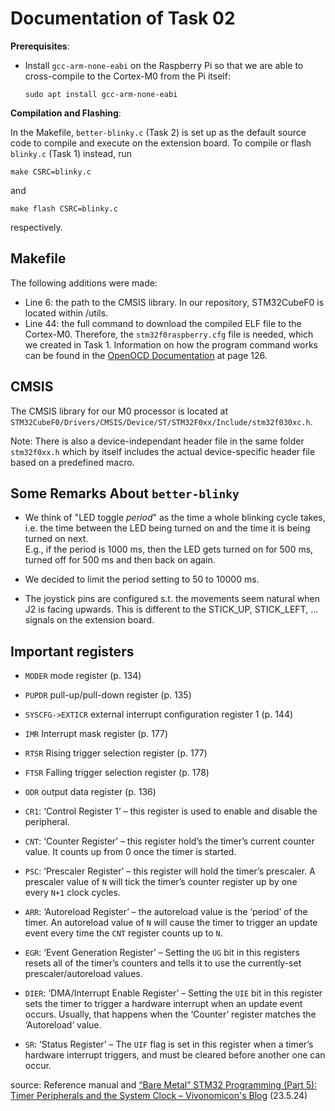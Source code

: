 # Documentation of Task 02

**Prerequisites**:

- Install `gcc-arm-none-eabi` on the Raspberry Pi so that we are able to cross-compile to the Cortex-M0 from the Pi itself:
  
  ```
  sudo apt install gcc-arm-none-eabi
  ```

**Compilation and Flashing**:

In the Makefile, `better-blinky.c` (Task 2) is set up as the default source code to compile and execute on the extension board.
To compile or flash `blinky.c` (Task 1) instead, run
```
make CSRC=blinky.c
```
and
```
make flash CSRC=blinky.c
```
respectively.

## Makefile

The following additions were made:

- Line 6: the path to the CMSIS library. In our repository, STM32CubeF0 is located within /utils.
- Line 44: the full command to download the compiled ELF file to the Cortex-M0. Therefore, the `stm32f0raspberry.cfg` file is needed, which we created in Task 1. Information on how the program command works can be found in the [OpenOCD Documentation](https://openocd.org/doc-release/pdf/openocd.pdf) at page 126.


## CMSIS

The CMSIS library for our M0 processor is located at `STM32CubeF0/Drivers/CMSIS/Device/ST/STM32F0xx/Include/stm32f030xc.h`.  

Note: There is also a device-independant header file in the same folder `stm32f0xx.h` which by itself includes the actual device-specific header file based on a predefined macro.


## Some Remarks About `better-blinky`

- We think of "LED toggle _period_" as the time a whole blinking cycle takes, i.e. the time between the LED being turned on and the time it is being turned on next.  
E.g., if the period is 1000 ms, then the LED gets turned on for 500 ms, turned off for 500 ms and then back on again.

- We decided to limit the period setting to 50 to 10000 ms. 

- The joystick pins are configured s.t. the movements seem natural when J2 is facing upwards. This is different to the STICK_UP, STICK_LEFT, ... signals on the extension board.


## Important registers

- `MODER` mode register (p. 134)

- `PUPDR` pull-up/pull-down register (p. 135)

- `SYSCFG->EXTICR` external interrupt configuration register 1 (p. 144)

- `IMR` Interrupt mask register (p. 177)

- `RTSR` Rising trigger selection register (p. 177)

- `FTSR` Falling trigger selection register (p. 178)

- `ODR` output data register (p. 136)

- `CR1`: ‘Control Register 1’ – this register is used to enable and disable the peripheral.

- `CNT`: ‘Counter Register’ – this register hold’s the timer’s current counter value. It counts up from 0 once the timer is started.

- `PSC`: ‘Prescaler Register’ – this register will hold the timer’s prescaler. A prescaler value of `N` will tick the timer’s counter register up by one every `N+1` clock cycles.

- `ARR`: ‘Autoreload Register’ – the autoreload value is the ‘period’ of the timer. An autoreload value of `N` will cause the timer to trigger an update event every time the `CNT` register counts up to `N`.

- `EGR`: ‘Event Generation Register’ – Setting the `UG` bit in this registers resets all of the timer’s counters and tells it to use the currently-set prescaler/autoreload values.

- `DIER`: ‘DMA/Interrupt Enable Register’ – Setting the `UIE` bit
   in this register sets the timer to trigger a hardware interrupt when an
   update event occurs. Usually, that happens when the ‘Counter’ register 
  matches the ‘Autoreload’ value.

- `SR`: ‘Status Register’ – The `UIF` flag is set in this register when a timer’s hardware interrupt triggers, and must be cleared before another one can occur.

source: Reference manual and [“Bare Metal” STM32 Programming (Part 5): Timer Peripherals and the System Clock &#8211; Vivonomicon&#039;s Blog](https://vivonomicon.com/2018/05/20/bare-metal-stm32-programming-part-5-timer-peripherals-and-the-system-clock/) (23.5.24)